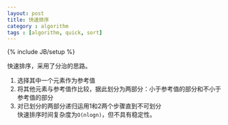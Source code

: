 ```yaml
---
layout: post
title: 快速排序
category : algorithm
tags : [algorithm, quick, sort]
---
```

{% include JB/setup %}

快速排序，采用了分治的思路。  
1. 选择其中一个元素作为参考值  
2. 将其他元素与参考值作比较，据此划分为两部分：小于参考值的部分和不小于参考值的部分  
3. 对已划分的两部分递归运用1和2两个步骤直到不可划分  
快速排序时间复杂度为`O(nlogn)`，但不具有稳定性。
